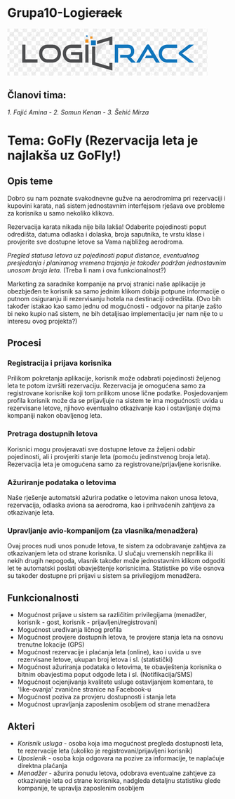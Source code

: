 # **Grupa10-Logi~~crack~~**
![Logicrack](logicrack_logo.png)

## Članovi tima:
*1. Fajić Amina - 
2. Somun Kenan - 
3. Šehić Mirza*

# Tema: GoFly (Rezervacija leta je najlakša uz GoFly!)

## Opis teme
Dobro su nam poznate svakodnevne gužve na aerodromima pri rezervaciji i kupovini karata, naš sistem jednostavnim interfejsom rješava ove probleme za korisnika u samo nekoliko klikova.

Rezervacija karata nikada nije bila lakša! Odaberite pojedinosti poput odredišta, datuma odlaska i dolaska, broja saputnika, te vrstu klase i provjerite sve dostupne letove sa Vama najbližeg aerodroma.

_Pregled statusa letova uz pojedinosti poput distance, eventualnog presjedanja i planiranog vremena trajanja je također podržan jednostavnim unosom broja leta._ (Treba li nam i ova funkcionalnost?)

Marketing za saradnike kompanije na prvoj stranici naše aplikacije je obezbjeđen te korisnik sa samo jednim klikom dobija potpune informacije o putnom osiguranju ili rezervisanju hotela na destinaciji odredišta. (Ovo bih također istakao kao samo jednu od mogućnosti - odgovor na pitanje zašto bi neko kupio naš sistem, ne bih detaljisao implementaciju jer nam nije to u interesu ovog projekta?)

## Procesi
### Registracija i prijava korisnika
Prilikom pokretanja aplikacije, korisnik može odabrati pojedinosti željenog leta te potom izvršiti rezervaciju. Rezervacija je omogućena samo za registrovane korisnike koji tom prilikom unose lične podatke. Posjedovanjem profila korisnik može da se prijavljuje na sistem te ima mogućnosti: uvida u rezervisane letove, njihovo eventualno otkazivanje kao i ostavljanje dojma kompaniji nakon obavljenog leta.

### Pretraga dostupnih letova
Korisnici mogu provjeravati sve dostupne letove za željeni odabir pojedinosti, ali i provjeriti stanje leta (pomoću jedinstvenog broja leta). Rezervacija leta je omogućena samo za registrovane/prijavljene korisnike.

### Ažuriranje podataka o letovima
Naše rješenje automatski ažurira podatke o letovima nakon unosa letova, rezervacija, odlaska aviona sa aerodroma, kao i prihvaćenih zahtjeva za otkazivanje leta.

### Upravljanje avio-kompanijom (za vlasnika/menadžera)
Ovaj proces nudi unos ponude letova, te sistem za odobravanje zahtjeva za otkazivanjem leta od strane korisnika. U slučaju vremenskih neprilika ili nekih drugih nepogoda, vlasnik također može jednostavnim klikom odgoditi let te automatski poslati obavještenje korisnicima.
Statistike po više osnova su također dostupne pri prijavi u sistem sa privilegijom menadžera.

## Funkcionalnosti
- Mogućnost prijave u sistem sa različitim privilegijama (menadžer, korisnik - gost, korisnik - prijavljeni/registrovani)
- Mogućnost uređivanja ličnog profila 
- Mogućnost provjere dostupnih letova, te provjere stanja leta na osnovu trenutne lokacije (GPS)
- Mogućnost rezervacije i plaćanja leta (online), kao i uvida u sve rezervisane letove, ukupan broj letova i sl. (statistički)
- Mogućnost ažuriranja podataka o letovima, te obavještenja korisnika o bitnim obavjestima poput odgode leta i sl. (Notifikacija/SMS)
- Mogućnost ocjenjivanja kvalitete usluge ostavljanjem komentara, te 'like-ovanja' zvanične stranice na Facebook-u
- Mogućnost poziva za provjeru dostupnosti i stanja leta 
- Mogućnost upravljanja zaposlenim osobljem od strane menadžera

## Akteri
- _Korisnik usluga_ - osoba koja ima mogućnost pregleda dostupnosti leta, te rezervacije leta (ukoliko je registrovani/prijavljeni korisnik)
- _Uposlenik_ - osoba koja odgovara na pozive za informacije, te naplaćuje direktna plaćanja 
- _Menadžer_ - ažurira ponudu letova, odobrava eventualne zahtjeve za otkazivanje leta od strane korisnika, nadgleda detaljnu statistiku glede kompanije, te upravlja zaposlenim osobljem